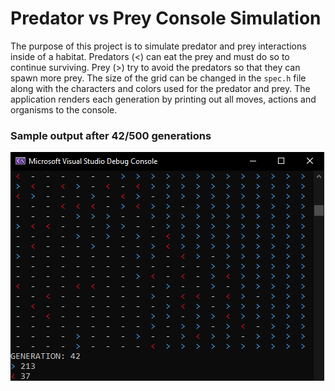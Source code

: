 # Predator vs Prey Console Simulation
The purpose of this project is to simulate predator and prey interactions inside of a habitat. Predators (<) can eat the prey and must do so to continue surviving. Prey (>) try to avoid the predators so that they can spawn more prey. The size of the grid can be changed in the `spec.h` file along with the characters and colors used for the predator and prey. The application renders each generation by printing out all moves, actions and organisms to the console. <br>

### Sample output after 42/500 generations <br>

<img src="screenshot/sim-running.png">